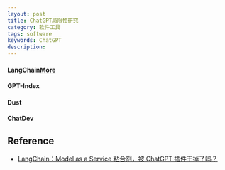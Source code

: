 ```yaml
---
layout: post
title: ChatGPT局限性研究
category: 软件工具
tags: software
keywords: ChatGPT
description: 
---
```


#### LangChain[More](https://cloud.tencent.com/developer/article/2323630)

#### GPT-Index

#### Dust

#### ChatDev

## Reference

* [LangChain：Model as a Service 粘合剂，被 ChatGPT 插件干掉了吗？](https://foresightnews.pro/article/detail/28959)